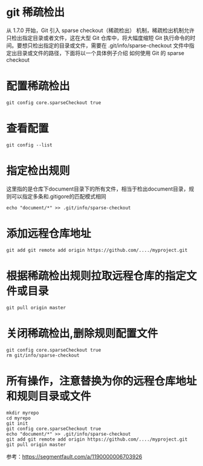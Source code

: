 # git 稀疏检出

从 1.7.0 开始，Git 引入 sparse checkout（稀疏检出） 机制，稀疏检出机制允许只检出指定目录或者文件，这在大型 Git 仓库中，将大幅度缩短 Git 执行命令的时间。要想只检出指定的目录或文件，需要在 .git/info/sparse-checkout 文件中指定出目录或文件的路径，下面将以一个具体例子介绍 如何使用 Git 的 sparse checkout 


# 配置稀疏检出
`git config core.sparseCheckout true`

# 查看配置

`git config --list`

# 指定检出规则
这里指的是仓库下document目录下的所有文件，相当于检出document目录，规则可以指定多条和.gitigore的匹配模式相同

`echo "document/*" >> .git/info/sparse-checkout`

# 添加远程仓库地址
```
git add git remote add origin https://github.com/..../myproject.git
```
# 根据稀疏检出规则拉取远程仓库的指定文件或目录

`git pull origin master`

# 关闭稀疏检出,删除规则配置文件
```
git config core.sparseCheckout true
rm git/info/sparse-checkout
```

# 所有操作，注意替换为你的远程仓库地址和规则目录或文件
```
mkdir myrepo
cd myrepo
git init
git config core.sparseCheckout true
echo "document/*" >> .git/info/sparse-checkout
git add git remote add origin https://github.com/..../myproject.git
git pull origin master

```

 参考：https://segmentfault.com/a/1190000006703926









